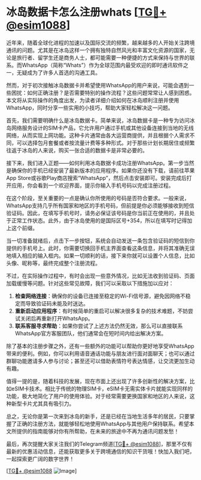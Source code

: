 # 冰岛数据卡怎么注册whats [[TG💪+ @esim1088](https://t.me/s/esim1088)]

近年来，随着全球化进程的加速以及国际交流的频繁，越来越多的人开始关注跨境通讯的问题。尤其是在冰岛这样一个拥有独特自然风光和丰富文化资源的国家，无论是旅行者、留学生还是商务人士，都可能需要一种便捷的方式来保持与世界的联系。而WhatsApp（简称“Whats”）作为全球范围内最受欢迎的即时通讯软件之一，无疑成为了许多人首选的沟通工具。

然而，对于初次接触冰岛数据卡并希望使用WhatsApp的用户来说，可能会遇到一些困扰：如何正确注册？是否需要特别的操作流程？这些问题常常让人感到困惑。本文将从实际操作的角度出发，为读者详细介绍如何在冰岛顺利注册并使用WhatsApp，同时分享一些实用的小技巧，帮助大家轻松解决这一问题。

首先，我们需要明确什么是冰岛数据卡。简单来说，冰岛数据卡是一种专为访问冰岛网络服务设计的SIM卡产品，它允许用户通过手机或其他设备连接到当地的无线网络，从而实现上网功能。这种卡片通常由各大运营商提供，并且根据个人需求不同，可以选择包月套餐或者按流量计费等多种形式。对于那些计划长期居住或频繁往返于冰岛的人来说，购买一张合适的数据卡是非常必要的。

接下来，我们进入正题——如何利用冰岛数据卡成功注册WhatsApp。第一步当然是确保你的手机已经安装了最新版本的应用程序。如果你还没有下载，请前往苹果App Store或谷歌Play商店搜索“WhatsApp”，然后点击安装即可。安装完成后打开应用，你会看到一个欢迎界面，提示你输入手机号码以完成注册过程。

在这个阶段，至关重要的一点是确认你所使用的号码是否符合要求。一般来说，WhatsApp支持几乎所有国家和地区的手机号码，但前提是你必须能够接收到短信验证码。因此，在填写手机号时，请务必保证该号码是你当前正在使用的，并且处于正常工作状态。此外，由于冰岛使用的是国际区号+354，所以在填写时记得加上这个前缀。

当一切准备就绪后，点击下一步按钮，系统会自动发送一条包含验证码的短信到你提供的手机号上。此时，你需要切换回手机主界面查看这条信息，并将其准确无误地填入相应的输入框内。如果一切顺利的话，接下来你就可以设置个人信息，比如头像、昵称等，最终完成整个注册流程。

不过，在实际操作过程中，有时会出现一些意外情况，比如无法收到验证码、页面加载缓慢等问题。针对这些常见故障，我们可以采取以下措施加以应对：

1. **检查网络连接**：确保你的设备已连接至稳定的Wi-Fi信号源，避免因网络不稳定而导致验证码未能及时送达。
2. **重新启动应用程序**：有时候简单的重启可以解决很多复杂的技术难题，不妨尝试关闭后再重新打开WhatsApp。
3. **联系客服寻求帮助**：如果你尝试了上述方法仍然无效，那么可以直接联系WhatsApp官方客服团队，他们通常会在短时间内给出解决方案。

除了基本的注册步骤之外，还有一些额外的功能可以帮助你更好地享受WhatsApp带来的便利。例如，你可以利用语音通话功能与朋友进行面对面聊天；也可以通过群聊功能邀请多人参与讨论；甚至还可以借助表情符号表达情感，让交流更加生动有趣。

值得一提的是，随着科技的发展，现在市面上还出现了许多创新性的解决方案，比如eSIM卡技术。相比于传统的物理SIM卡，eSIM卡无需实体卡片就能实现同样的功能，极大地简化了用户的使用体验。对于经常需要更换国家和地区的人来说，这种新型卡片尤其具有吸引力。

总之，无论你是第一次来到冰岛的新手，还是已经在当地生活多年的居民，只要掌握了正确的注册方法，就能够轻松地使用WhatsApp与其他用户保持联系。希望本文所提供的指南能够对你有所帮助，在未来的旅途中不再为通讯问题发愁！

最后，再次提醒大家关注我们的Telegram频道[[TG💪+ @esim1088](https://t.me/s/esim1088)]，那里不仅有最新的优惠活动信息，还能获取更多关于跨境通信的知识干货哦！快加入我们吧，一起探索更广阔的数字世界！

[[TG💪+ @esim1088](https://t.me/s/esim1088) ![Image](https://i.postimg.cc/4NQfJmqS/Snipaste-2025-05-13-00-14-12.png)]